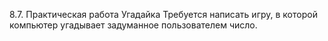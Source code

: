  8.7. Практическая работа
 Угадайка
 Требуется написать игру, в которой компьютер угадывает задуманное пользователем число.
